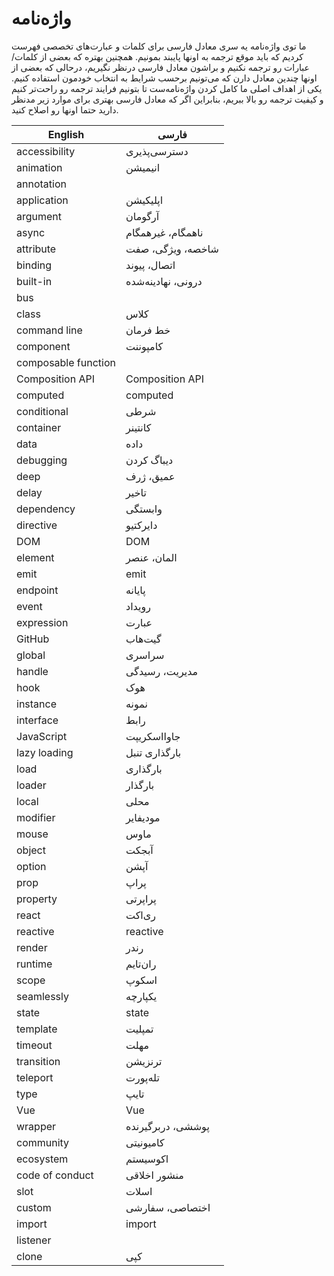
# واژه‌نامه

ما توی واژه‌نامه یه سری معادل فارسی برای کلمات و عبارت‌های تخصصی فهرست کردیم که باید موقع ترجمه به اونها پایبند بمونیم. همچنین بهتره که بعضی از کلمات/عبارات رو ترجمه نکنیم و براشون معادل فارسی درنظر نگیریم، درحالی که بعضی از اونها چندین معادل دارن که می‌تونیم برحسب شرایط به انتخاب خودمون استفاده کنیم. یکی از اهداف اصلی ما کامل کردن واژه‌نامه‌ست تا بتونیم فرایند ترجمه رو راحت‌تر کنیم و کیفیت ترجمه رو بالا ببریم، بنابراین اگر که معادل فارسی بهتری برای موارد زیر مدنظر دارید حتما اونها رو اصلاح کنید.

| English             | فارسی               |
|---------------------|---------------------|
| accessibility       | دسترسی‌پذیری         |
| animation           | انیمیشن             |
| annotation          |                     |
| application         | اپلیکیشن            |
| argument            | آرگومان             |
| async               | ناهمگام، غیرهمگام   |
| attribute           | شاخصه، ویژگی، صفت   |
| binding             | اتصال، پیوند        |
| built-in            | درونی، نهادینه‌شده   |
| bus                 |                     |
| class               | کلاس                 |
| command line        | خط فرمان            |
| component           | کامپوننت            |
| composable function |                     |
| Composition API     | Composition API     |
| computed            | computed            |
| conditional         | شرطی                |
| container           |  کانتینر            |
| data                | داده                |
| debugging           | دیباگ کردن          |
| deep                | عمیق، ژرف           |
| delay               | تاخیر               |
| dependency          | وابستگی             |
| directive           | دایرکتیو            |
| DOM                 | DOM                 |
| element             | المان، عنصر         |
| emit                | emit                |
| endpoint            | پایانه              |
| event               | رویداد              |
| expression          | عبارت               |
| GitHub              | گیت‌هاب              |
| global              | سراسری              |
| handle              | مدیریت، رسیدگی      |
| hook                | هوک                 |
| instance            | نمونه               |
| interface           | رابط                |
| JavaScript          | جاوااسکریپت         |
| lazy loading        | بارگذاری تنبل       |
| load                | بارگذاری            |
| loader              | بارگذار             |
| local               | محلی                |
| modifier            | مودیفایر            |
| mouse               | ماوس                |
| object              | آبجکت               |
| option              | آپشن                |
| prop                | پراپ                |
| property            | پراپرتی             |
| react               | ری‌اکت               |
| reactive            | reactive            |
| render              | رندر                |
| runtime             | ران‌تایم             |
| scope               | اسکوپ               |
| seamlessly          | یکپارچه             |
| state               | state               |
| template            | تمپلیت              |
| timeout             | مهلت                |
| transition          | ترنزیشن‌             |
| teleport            | تله‌پورت             |
| type                | تایپ                |
| Vue                 | Vue                 |
| wrapper             | پوششی، دربرگیرنده   |
| community           | کامیونیتی           |
| ecosystem           | اکوسیستم            |
| code of conduct     | منشور اخلاقی         |
| slot                | اسلات                |
| custom              | اختصاصی، سفارشی     |
| import              | import              |
| listener            |                     |
| clone               | کپی                 |

